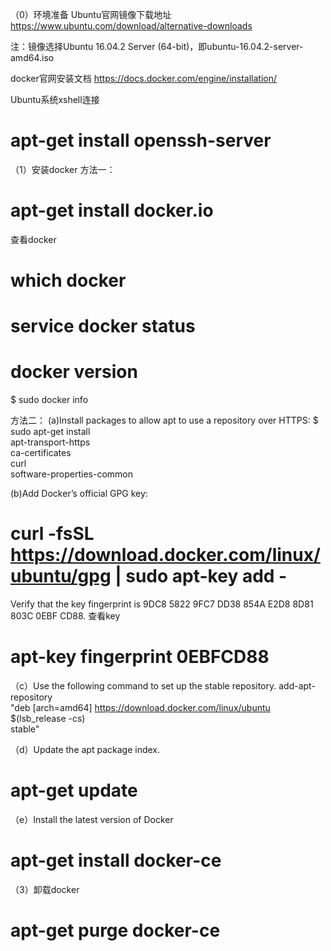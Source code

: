 ﻿（0）环境准备
Ubuntu官网镜像下载地址
https://www.ubuntu.com/download/alternative-downloads

注：镜像选择Ubuntu 16.04.2 Server (64-bit)，即ubuntu-16.04.2-server-amd64.iso

docker官网安装文档
https://docs.docker.com/engine/installation/

Ubuntu系统xshell连接
# apt-get install openssh-server

（1）安装docker
方法一：
# apt-get install docker.io

查看docker
# which docker
# service docker status
# docker version
$ sudo docker info

方法二：
(a)Install packages to allow apt to use a repository over HTTPS:
$ sudo apt-get install \
    apt-transport-https \
    ca-certificates \
    curl \
    software-properties-common
	
(b)Add Docker’s official GPG key:
# curl -fsSL https://download.docker.com/linux/ubuntu/gpg | sudo apt-key add -	
Verify that the key fingerprint is 9DC8 5822 9FC7 DD38 854A E2D8 8D81 803C 0EBF CD88.
查看key
# apt-key fingerprint 0EBFCD88
（c）Use the following command to set up the stable repository. 
add-apt-repository \
   "deb [arch=amd64] https://download.docker.com/linux/ubuntu \
   $(lsb_release -cs) \
   stable"

（d）Update the apt package index.   
# apt-get update  
 
（e）Install the latest version of Docker
# apt-get install docker-ce

（3）卸载docker
# apt-get purge docker-ce